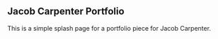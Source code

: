 ## Jacob Carpenter Portfolio

This is a simple splash page for a portfolio piece for Jacob Carpenter.
